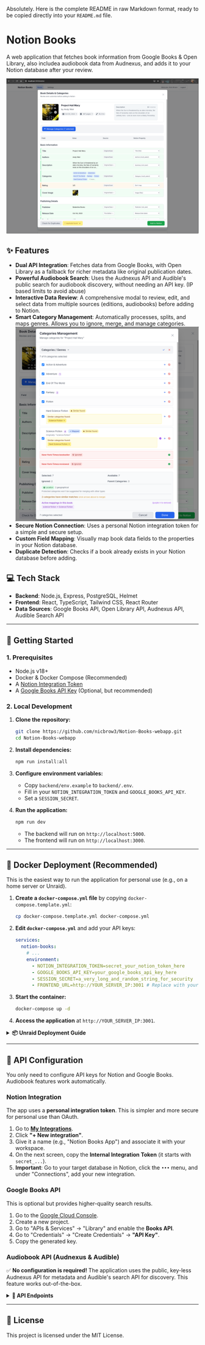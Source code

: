Absolutely. Here is the complete README in raw Markdown format, ready to be copied directly into your `README.md` file.


# Notion Books

A web application that fetches book information from Google Books & Open Library, also includea audiobook data from Audnexus, and adds it to your Notion database after your review.

![alt text](screenshots/BookDetails.png)
## ✨ Features

-   **Dual API Integration**: Fetches data from Google Books, with Open Library as a fallback for richer metadata like original publication dates.
-   **Powerful Audiobook Search**: Uses the Audnexus API and Audible's public search for audiobook discovery, without needing an API key. (IP based limits to avoid abuse)
-   **Interactive Data Review**: A comprehensive modal to review, edit, and select data from multiple sources (editions, audiobooks) before adding to Notion.
-   **Smart Category Management**: Automatically processes, splits, and maps genres. Allows you to ignore, merge, and manage categories.
![alt text](screenshots/CategoriesModal.png)
-   **Secure Notion Connection**: Uses a personal Notion integration token for a simple and secure setup.
-   **Custom Field Mapping**: Visually map book data fields to the properties in your Notion database.
-   **Duplicate Detection**: Checks if a book already exists in your Notion database before adding.

## 💻 Tech Stack

-   **Backend**: Node.js, Express, PostgreSQL, Helmet
-   **Frontend**: React, TypeScript, Tailwind CSS, React Router
-   **Data Sources**: Google Books API, Open Library API, Audnexus API, Audible Search API

---

## 🚀 Getting Started

### 1. Prerequisites

-   Node.js v18+
-   Docker & Docker Compose (Recommended)
-   A [Notion Integration Token](#-notion-integration)
-   A [Google Books API Key](#-google-books-api) (Optional, but recommended)

### 2. Local Development

1.  **Clone the repository:**
    ```bash
    git clone https://github.com/nicbrow3/Notion-Books-webapp.git
    cd Notion-Books-webapp
    ```

2.  **Install dependencies:**
    ```bash
    npm run install:all
    ```

3.  **Configure environment variables:**
    -   Copy `backend/env.example` to `backend/.env`.
    -   Fill in your `NOTION_INTEGRATION_TOKEN` and `GOOGLE_BOOKS_API_KEY`.
    -   Set a `SESSION_SECRET`.

4.  **Run the application:**
    ```bash
    npm run dev
    ```
    -   The backend will run on `http://localhost:5000`.
    -   The frontend will run on `http://localhost:3000`.

---

## 🐳 Docker Deployment (Recommended)

This is the easiest way to run the application for personal use (e.g., on a home server or Unraid).

1.  **Create a `docker-compose.yml` file** by copying `docker-compose.template.yml`:
    ```bash
    cp docker-compose.template.yml docker-compose.yml
    ```

2.  **Edit `docker-compose.yml`** and add your API keys:
    ```yaml
    services:
      notion-books:
        # ...
        environment:
          - NOTION_INTEGRATION_TOKEN=secret_your_notion_token_here
          - GOOGLE_BOOKS_API_KEY=your_google_books_api_key_here
          - SESSION_SECRET=a_very_long_and_random_string_for_security
          - FRONTEND_URL=http://YOUR_SERVER_IP:3001 # Replace with your server's IP
    ```

3.  **Start the container:**
    ```bash
    docker-compose up -d
    ```

4.  **Access the application** at `http://YOUR_SERVER_IP:3001`.

<details>
<summary><strong>📦 Unraid Deployment Guide</strong></summary>

1.  **Install Docker Compose Manager**: If not already installed, get it from the "Apps" tab in Unraid.
2.  **Create a New Stack**:
    -   Go to the Docker tab and click "Add Container".
    -   Switch to the "Compose" view.
    -   **Name the stack**: `notion-books`.
3.  **Paste and Edit Compose File**:
    -   Copy the contents of `docker-compose.template.yml` into the compose editor.
    -   Update the `environment` section with your actual API keys and server IP address.
4.  **Start the Stack**: Click "Start" to pull the image and run the container.
5.  **Access**: The app will be available at the IP and port you configured (e.g., `http://192.168.1.10:3001`).

</details>

---

## 🔑 API Configuration

You only need to configure API keys for Notion and Google Books. Audiobook features work automatically.

### Notion Integration

The app uses a **personal integration token**. This is simpler and more secure for personal use than OAuth.

1.  Go to **[My Integrations](https://www.notion.so/my-integrations)**.
2.  Click **"+ New integration"**.
3.  Give it a name (e.g., "Notion Books App") and associate it with your workspace.
4.  On the next screen, copy the **Internal Integration Token** (it starts with `secret_...`).
5.  **Important**: Go to your target database in Notion, click the `•••` menu, and under "Connections", add your new integration.

### Google Books API

This is optional but provides higher-quality search results.

1.  Go to the [Google Cloud Console](https://console.cloud.google.com/).
2.  Create a new project.
3.  Go to "APIs & Services" -> "Library" and enable the **Books API**.
4.  Go to "Credentials" -> "Create Credentials" -> **"API Key"**.
5.  Copy the generated key.

### Audiobook API (Audnexus & Audible)

✅ **No configuration is required!** The application uses the public, key-less Audnexus API for metadata and Audible's search API for discovery. This feature works out-of-the-box.

<details>
<summary><strong>🔌 API Endpoints</strong></summary>

-   `GET /health` - Health check endpoint.
-   `POST /auth/setup` - Set up the Notion connection.
-   `GET /auth/status` - Check authentication status.
-   `POST /auth/logout` - Log out.
-   `GET /api/books/search` - Search for books.
-   `GET /api/books/suggestions` - Get search suggestions.
-   `GET /api/books/editions/:workKey` - Get book editions from Open Library.
-   `GET /api/books/audiobook-search/:title/:author` - Search for audiobook matches.
-   `GET /api/books/audiobook/:asin` - Get full data for a selected audiobook.
-   `GET /api/notion/databases` - List available Notion databases.
-   `GET /api/notion/database/:id/properties` - Get properties for a specific database.
-   `POST /api/notion/pages/book` - Create a new book page in Notion.
-   `PATCH /api/notion/pages/:pageId/book` - Update an existing book page.

</details>

---

## 📄 License

This project is licensed under the MIT License.
